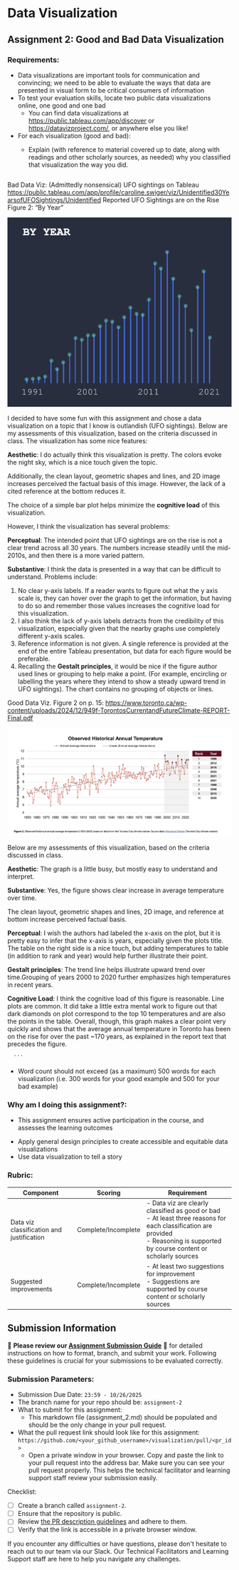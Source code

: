 # Data Visualization

## Assignment 2: Good and Bad Data Visualization

### Requirements:

- Data visualizations are important tools for communication and convincing; we need to be able to evaluate the ways that data are presented in visual form to be critical consumers of information 
- To test your evaluation skills, locate two public data visualizations online, one good and one bad  
    - You can find data visualizations at https://public.tableau.com/app/discover or https://datavizproject.com/, or anywhere else you like! 
- For each visualization (good and bad):  
    - Explain (with reference to material covered up to date, along with readings and other scholarly sources, as needed) why you classified that visualization the way you did.


      ```
Bad Data Viz: (Admittedly nonsensical) UFO sightings on Tableau
https://public.tableau.com/app/profile/caroline.swiger/viz/Unidentified30YearsofUFOSightings/Unidentified
Reported UFO Sightings are on the Rise Figure 2: “By Year”

![alt text](UFO_Sightings_Figure_1_By_Year.png)

I decided to have some fun with this assignment and chose a data visualization on a topic that I know is outlandish (UFO sightings).  Below are my assessments of this visualization, based on the criteria discussed in class.
The visualization has some nice features:

**Aesthetic**: I do actually think this visualization is pretty.  The colors evoke the night sky, which is a nice touch given the topic.

Additionally, the clean layout, geometric shapes and lines, and 2D image increases perceived the factual basis of this image.  However, the lack of a cited reference at the bottom reduces it.

The choice of a simple bar plot helps minimize the **cognitive load** of this visualization.

However, I think the visualization has several problems:

**Perceptual**: The intended point that UFO sightings are on the rise is not a clear trend across all 30 years.  The numbers increase steadily until the mid-2010s, and then there is a more varied pattern.

**Substantive**: I think the data is presented in a way that can be difficult to understand.  Problems include:
1.	No clear y-axis labels.  If a reader wants to figure out what the y axis scale is, they can hover over the graph to get the information, but having to do so and remember those values increases the cognitive load for this visualization.
2.	I also think the lack of y-axis labels detracts from the credibility of this visualization, especially given that the nearby graphs use completely different y-axis scales.
3.	Reference information is not given.  A single reference is provided at the end of the entire Tableau presentation, but data for each figure would be preferable.  
4.	Recalling the **Gestalt principles**, it would be nice if the figure author used lines or grouping to help make a point.  (For example, encircling or labelling the years where they intend to show a steady upward trend in UFO sightings).  The chart contains no grouping of objects or lines.



Good Data Viz.  Figure 2 on p. 15: https://www.toronto.ca/wp-content/uploads/2024/12/949f-TorontosCurrentandFutureClimate-REPORT-Final.pdf

![alt text](Toronto_Temperatures_Rising.png)

Below are my assessments of this visualization, based on the criteria discussed in class.

**Aesthetic**: The graph is a little busy, but mostly easy to understand and interpret.  

**Substantive**: Yes, the figure shows clear increase in average temperature over time.

The clean layout, geometric shapes and lines, 2D image, and reference at bottom increase perceived factual basis.

**Perceptual**: I wish the authors had labeled the x-axis on the plot, but it is pretty easy to infer that the x-axis is years, especially given the plots title.  The table on the right side is a nice touch, but adding temperatures to table (in addition to rank and year) would help further illustrate their point.

**Gestalt principles**: The trend line helps illustrate upward trend over time.Grouping of years 2000 to 2020 further emphasizes high temperatures in recent years.  

**Cognitive Load**:  I think the cognitive load of this figure is reasonable.  Line plots are common.  It did take a little extra mental work to figure out that dark diamonds on plot correspond to the top 10 temperatures and are also the points in the table.  Overall, though, this graph makes a clear point very quickly and shows that the average annual temperature in Toronto has been on the rise for over the past ~170 years, as explained in the report text that precedes the figure.



      
      ```
- Word count should not exceed (as a maximum) 500 words for each visualization (i.e. 
300 words for your good example and 500 for your bad example)

### Why am I doing this assignment?:

- This assignment ensures active participation in the course, and assesses the learning outcomes
* Apply general design principles to create accessible and equitable data visualizations
* Use data visualization to tell a story

### Rubric:

| Component               | Scoring   | Requirement                                                 |
|-------------------------|-----------|-------------------------------------------------------------|
| Data viz classification and justification | Complete/Incomplete | - Data viz are clearly classified as good or bad<br />- At least three reasons for each classification are provided<br />- Reasoning is supported by course content or scholarly sources |
| Suggested improvements  | Complete/Incomplete | - At least two suggestions for improvement<br />- Suggestions are supported by course content or scholarly sources |

## Submission Information

🚨 **Please review our [Assignment Submission Guide](https://github.com/UofT-DSI/onboarding/blob/main/onboarding_documents/submissions.md)** 🚨 for detailed instructions on how to format, branch, and submit your work. Following these guidelines is crucial for your submissions to be evaluated correctly.

### Submission Parameters:
* Submission Due Date: `23:59 - 10/26/2025`
* The branch name for your repo should be: `assignment-2`
* What to submit for this assignment:
    * This markdown file (assignment_2.md) should be populated and should be the only change in your pull request.
* What the pull request link should look like for this assignment: `https://github.com/<your_github_username>/visualization/pull/<pr_id>`
    * Open a private window in your browser. Copy and paste the link to your pull request into the address bar. Make sure you can see your pull request properly. This helps the technical facilitator and learning support staff review your submission easily.

Checklist:
- [ ] Create a branch called `assignment-2`.
- [ ] Ensure that the repository is public.
- [ ] Review [the PR description guidelines](https://github.com/UofT-DSI/onboarding/blob/main/onboarding_documents/submissions.md#guidelines-for-pull-request-descriptions) and adhere to them.
- [ ] Verify that the link is accessible in a private browser window.

If you encounter any difficulties or have questions, please don't hesitate to reach out to our team via our Slack. Our Technical Facilitators and Learning Support staff are here to help you navigate any challenges.

